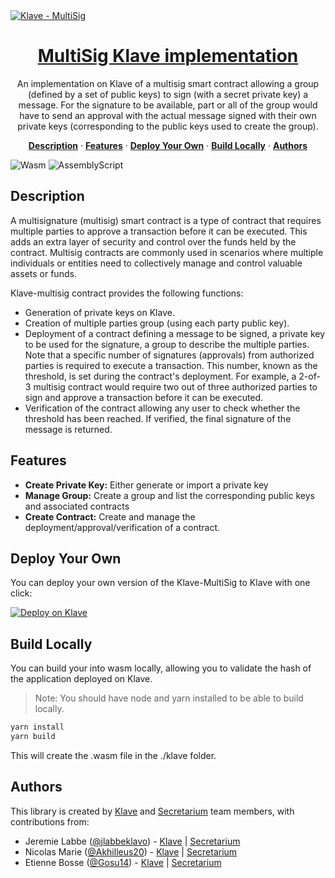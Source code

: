 <a href="https://klave.com/">
  <img alt="Klave - MultiSig" src="https://klave.com/images/marketplace/klave-multisig.png">
  <h1 align="center">MultiSig Klave implementation</h1>
</a>

<p align="center">
  An implementation on Klave of a multisig smart contract allowing a group (defined by a set of public keys) to sign (with a secret private key) a message.
  For the signature to be available, part or all of the group would have to send an approval with the actual message signed with their own private keys (corresponding to the public keys used to create the group).
</p>

<p align="center">
  <a href="#description"><strong>Description</strong></a> ·
  <a href="#features"><strong>Features</strong></a> ·
  <a href="#deploy-your-own"><strong>Deploy Your Own</strong></a> ·
  <a href="#build-locally"><strong>Build Locally</strong></a> ·
  <a href="#authors"><strong>Authors</strong></a>
</p>

![Wasm](https://img.shields.io/badge/Webassembly-5E4EE3?style=for-the-badge&labelColor=white&logo=webassembly&logoColor=5E4EE3) ![AssemblyScript](https://img.shields.io/badge/Assemblyscript-3578C7?style=for-the-badge&labelColor=white&logo=assemblyscript&logoColor=3578C7)

## Description

A multisignature (multisig) smart contract is a type of contract that requires multiple parties to approve a transaction before it can be executed. This adds an extra layer of security and control over the funds held by the contract. Multisig contracts are commonly used in scenarios where multiple individuals or entities need to collectively manage and control valuable assets or funds.

Klave-multisig contract provides the following functions:
- Generation of private keys on Klave.
- Creation of multiple parties group (using each party public key).
- Deployment of a contract defining a message to be signed, a private key to be used for the signature, a group to describe the multiple parties. Note that a specific number of signatures (approvals) from authorized parties is required to execute a transaction. This number, known as the threshold, is set during the contract's deployment. For example, a 2-of-3 multisig contract would require two out of three authorized parties to sign and approve a transaction before it can be executed.
- Verification of the contract allowing any user to check whether the threshold has been reached. If verified, the final signature of the message is returned.

## Features

- **Create Private Key:** Either generate or import a private key
- **Manage Group:** Create a group and list the corresponding public keys and associated contracts
- **Create Contract:** Create and manage the deployment/approval/verification of a contract.

## Deploy Your Own

You can deploy your own version of the Klave-MultiSig to Klave with one click:

[![Deploy on Klave](https://klave.com/images/deploy-on-klave.svg)](https://app.klave.com/template/github/secretarium/klave-multisig)

## Build Locally

You can build your into wasm locally, allowing you to validate the hash of the application deployed on Klave.

> Note: You should have node and yarn installed to be able to build locally.

```bash
yarn install
yarn build
```
This will create the .wasm file in the ./klave folder.

## Authors

This library is created by [Klave](https://klave.com) and [Secretarium](https://secretarium.com) team members, with contributions from:

- Jeremie Labbe ([@jlabbeklavo](https://github.com/jlabbeKlavo)) - [Klave](https://klave.com) | [Secretarium](https://secretarium.com)
- Nicolas Marie ([@Akhilleus20](https://github.com/Akhilleus20)) - [Klave](https://klave.com) | [Secretarium](https://secretarium.com)
- Etienne Bosse ([@Gosu14](https://github.com/Gosu14)) - [Klave](https://klave.com) | [Secretarium](https://secretarium.com)